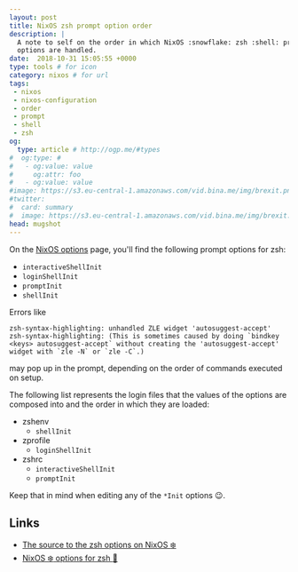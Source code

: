 ```yaml
---
layout: post
title: NixOS zsh prompt option order
description: |
  A note to self on the order in which NixOS :snowflake: zsh :shell: prompt
  options are handled.
date:  2018-10-31 15:05:55 +0000
type: tools # for icon
category: nixos # for url
tags:
 - nixos
 - nixos-configuration
 - order
 - prompt
 - shell
 - zsh
og:
  type: article # http://ogp.me/#types
#  og:type: #
#   - og:value: value
#     og:attr: foo
#   - og:value: value
#image: https://s3.eu-central-1.amazonaws.com/vid.bina.me/img/brexit.png
#twitter:
#  card: summary
#  image: https://s3.eu-central-1.amazonaws.com/vid.bina.me/img/brexit.png
head: mugshot
---
```


On the [NixOS options][nixos-options] page, you'll find the following prompt
options for zsh:

 - `interactiveShellInit`
 - `loginShellInit`
 - `promptInit`
 - `shellInit`

Errors like

```
zsh-syntax-highlighting: unhandled ZLE widget 'autosuggest-accept'
zsh-syntax-highlighting: (This is sometimes caused by doing `bindkey <keys> autosuggest-accept` without creating the 'autosuggest-accept' widget with `zle -N` or `zle -C`.)
```

may pop up in the prompt, depending on the order of commands executed on
setup.

The following list represents the login files that the values of the options
are composed into and the order in which they are loaded:

 - zshenv
   - `shellInit`
 - zprofile
   - `loginShellInit`
 - zshrc
   - `interactiveShellInit`
   - `promptInit`

Keep that in mind when editing any of the `*Init` options :wink:.

## Links

 - [The source to the zsh options on NixOS :snowflake:][nixos-zsh]
 - [NixOS :snowflake: options for zsh :shell:][nixos-options]

[nixos-zsh]: https://github.com/NixOS/nixos/blob/master/modules/programs/zsh/zsh.nix
[nixos-zsh]: https://nixos.org/releases/tmp/release-nixos-unstable-small/nixos-18.09pre134216.fbac1cbc065/unpack/nixos-18.09pre134216.fbac1cbc065/nixpkgs/nixos/modules/programs/zsh/zsh.nix
[nixos-options]: https://nixos.org/nixos/options.html#zsh.
